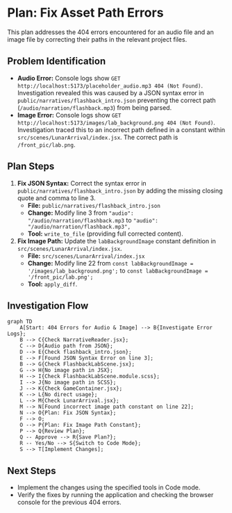# Plan: Fix Asset Path Errors

This plan addresses the 404 errors encountered for an audio file and an image file by correcting their paths in the relevant project files.

## Problem Identification

- **Audio Error:** Console logs show `GET http://localhost:5173/placeholder_audio.mp3 404 (Not Found)`. Investigation revealed this was caused by a JSON syntax error in `public/narratives/flashback_intro.json` preventing the correct path (`/audio/narration/flashback.mp3`) from being parsed.
- **Image Error:** Console logs show `GET http://localhost:5173/images/lab_background.png 404 (Not Found)`. Investigation traced this to an incorrect path defined in a constant within `src/scenes/LunarArrival/index.jsx`. The correct path is `/front_pic/lab.png`.

## Plan Steps

1.  **Fix JSON Syntax:** Correct the syntax error in `public/narratives/flashback_intro.json` by adding the missing closing quote and comma to line 3.
    *   **File:** `public/narratives/flashback_intro.json`
    *   **Change:** Modify line 3 from `"audio": "/audio/narration/flashback.mp3` to `"audio": "/audio/narration/flashback.mp3",`
    *   **Tool:** `write_to_file` (providing full corrected content).
2.  **Fix Image Path:** Update the `labBackgroundImage` constant definition in `src/scenes/LunarArrival/index.jsx`.
    *   **File:** `src/scenes/LunarArrival/index.jsx`
    *   **Change:** Modify line 22 from `const labBackgroundImage = '/images/lab_background.png';` to `const labBackgroundImage = '/front_pic/lab.png';`
    *   **Tool:** `apply_diff`.

## Investigation Flow

```mermaid
graph TD
    A[Start: 404 Errors for Audio & Image] --> B{Investigate Error Logs};
    B --> C{Check NarrativeReader.jsx};
    C --> D{Audio path from JSON};
    D --> E{Check flashback_intro.json};
    E --> F[Found JSON Syntax Error on line 3];
    B --> G{Check FlashbackLabScene.jsx};
    G --> H{No image path in JSX};
    H --> I{Check FlashbackLabScene.module.scss};
    I --> J{No image path in SCSS};
    J --> K{Check GameContainer.jsx};
    K --> L{No direct usage};
    L --> M{Check LunarArrival.jsx};
    M --> N[Found incorrect image path constant on line 22];
    N --> O{Plan: Fix JSON Syntax};
    F --> O;
    O --> P{Plan: Fix Image Path Constant};
    P --> Q{Review Plan};
    Q -- Approve --> R{Save Plan?};
    R -- Yes/No --> S{Switch to Code Mode};
    S --> T[Implement Changes];
```

## Next Steps

- Implement the changes using the specified tools in Code mode.
- Verify the fixes by running the application and checking the browser console for the previous 404 errors.